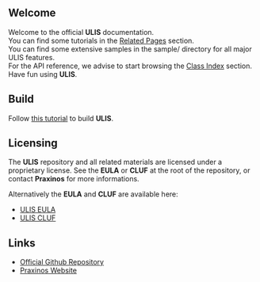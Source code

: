 ## Welcome
Welcome to the official **ULIS** documentation.  
You can find some tutorials in the [Related Pages](pages.html) section.  
You can find some extensive samples in the sample/ directory for all major ULIS features.  
For the API reference, we advise to start browsing the [Class Index](classes.html) section.  
Have fun using **ULIS**.

## Build
Follow [this tutorial](md_documentation_manual__build_from_source.html) to build **ULIS**.

## Licensing
The **ULIS** repository and all related materials are licensed under a proprietary license.
See the **EULA** or **CLUF** at the root of the repository, or contact **Praxinos** for more informations.

Alternatively the **EULA** and **CLUF** are available here:
+ [ULIS EULA](ULIS_EULA.txt)
+ [ULIS CLUF](ULIS_CLUF.txt)

## Links
- [Official Github Repository](https://github.com/Praxinos/ULIS)  
- [Praxinos Website](https://praxinos.coop/)  

